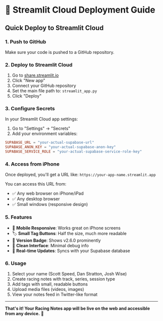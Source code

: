 # 🚀 Streamlit Cloud Deployment Guide

## Quick Deploy to Streamlit Cloud

### 1. **Push to GitHub**
Make sure your code is pushed to a GitHub repository.

### 2. **Deploy to Streamlit Cloud**
1. Go to [share.streamlit.io](https://share.streamlit.io)
2. Click "New app"
3. Connect your GitHub repository
4. Set the main file path to: `streamlit_app.py`
5. Click "Deploy"

### 3. **Configure Secrets**
In your Streamlit Cloud app settings:
1. Go to "Settings" → "Secrets"
2. Add your environment variables:

```toml
SUPABASE_URL = "your-actual-supabase-url"
SUPABASE_ANON_KEY = "your-actual-supabase-anon-key"
SUPABASE_SERVICE_ROLE = "your-actual-supabase-service-role-key"
```

### 4. **Access from iPhone**
Once deployed, you'll get a URL like: `https://your-app-name.streamlit.app`

You can access this URL from:
- ✅ Any web browser on iPhone/iPad
- ✅ Any desktop browser
- ✅ Small windows (responsive design)

### 5. **Features**
- 📱 **Mobile Responsive**: Works great on iPhone screens
- 🏷️ **Small Tag Buttons**: Half the size, much more readable
- 🎯 **Version Badge**: Shows v2.6.0 prominently
- 🧹 **Clean Interface**: Minimal debug info
- 🔄 **Real-time Updates**: Syncs with your Supabase database

### 6. **Usage**
1. Select your name (Scott Speed, Dan Stratton, Josh Wise)
2. Create racing notes with track, series, session type
3. Add tags with small, readable buttons
4. Upload media files (videos, images)
5. View your notes feed in Twitter-like format

---

**That's it! Your Racing Notes app will be live on the web and accessible from any device.** 🏁 